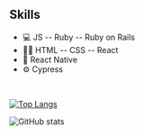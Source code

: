 ## Skills 
* 💻 JS -- Ruby -- Ruby on Rails
* 👨‍🎨 HTML -- CSS -- React
* 📱 React Native
* ⚙️ Cypress
<br>

[![Top Langs](https://github-readme-stats.vercel.app/api/top-langs/?username=Ehugo2000)](https://github.com/anuraghazra/github-readme-stats)
<br>

![GitHub stats](https://github-readme-stats.vercel.app/api?username=Ehugo2000&show_icons=true)  


